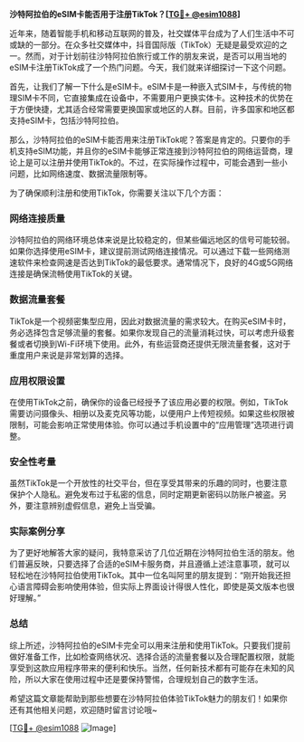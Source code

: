 **沙特阿拉伯的eSIM卡能否用于注册TikTok？[[TG💪+ @esim1088](https://t.me/s/esim1088)]**

近年来，随着智能手机和移动互联网的普及，社交媒体平台成为了人们生活中不可或缺的一部分。在众多社交媒体中，抖音国际版（TikTok）无疑是最受欢迎的之一。然而，对于计划前往沙特阿拉伯旅行或工作的朋友来说，是否可以用当地的eSIM卡注册TikTok成了一个热门问题。今天，我们就来详细探讨一下这个问题。

首先，让我们了解一下什么是eSIM卡。eSIM卡是一种嵌入式SIM卡，与传统的物理SIM卡不同，它直接集成在设备中，不需要用户更换实体卡。这种技术的优势在于方便快捷，尤其适合经常需要更换国家或地区的人群。目前，许多国家和地区都支持eSIM卡，包括沙特阿拉伯。

那么，沙特阿拉伯的eSIM卡能否用来注册TikTok呢？答案是肯定的。只要你的手机支持eSIM功能，并且你的eSIM卡能够正常连接到沙特阿拉伯的网络运营商，理论上是可以注册并使用TikTok的。不过，在实际操作过程中，可能会遇到一些小问题，比如网络速度、数据流量限制等。

为了确保顺利注册和使用TikTok，你需要关注以下几个方面：

### 网络连接质量

沙特阿拉伯的网络环境总体来说是比较稳定的，但某些偏远地区的信号可能较弱。如果你选择使用eSIM卡，建议提前测试网络连接情况。可以通过下载一些网络测速软件来检查网速是否达到TikTok的最低要求。通常情况下，良好的4G或5G网络连接是确保流畅使用TikTok的关键。

### 数据流量套餐

TikTok是一个视频密集型应用，因此对数据流量的需求较大。在购买eSIM卡时，务必选择包含足够流量的套餐。如果你发现自己的流量消耗过快，可以考虑升级套餐或者切换到Wi-Fi环境下使用。此外，有些运营商还提供无限流量套餐，这对于重度用户来说是非常划算的选择。

### 应用权限设置

在使用TikTok之前，确保你的设备已经授予了该应用必要的权限。例如，TikTok需要访问摄像头、相册以及麦克风等功能，以便用户上传短视频。如果这些权限被限制，可能会影响正常使用体验。你可以通过手机设置中的“应用管理”选项进行调整。

### 安全性考量

虽然TikTok是一个开放性的社交平台，但在享受其带来的乐趣的同时，也要注意保护个人隐私。避免发布过于私密的信息，同时定期更新密码以防账户被盗。另外，要注意辨别虚假信息，避免上当受骗。

### 实际案例分享

为了更好地解答大家的疑问，我特意采访了几位近期在沙特阿拉伯生活的朋友。他们普遍反映，只要选择了合适的eSIM卡服务商，并且遵循上述注意事项，就可以轻松地在沙特阿拉伯使用TikTok。其中一位名叫阿里的朋友提到：“刚开始我还担心语言障碍会影响使用体验，但实际上界面设计得很人性化，即使是英文版本也很好理解。”

### 总结

综上所述，沙特阿拉伯的eSIM卡完全可以用来注册和使用TikTok。只要我们提前做好准备工作，比如检查网络状况、选择合适的流量套餐以及合理配置权限，就能享受到这款应用程序带来的便利和快乐。当然，任何新技术都有可能存在未知的风险，所以大家在使用过程中还是要保持警惕，合理规划自己的数字生活。

希望这篇文章能帮助到那些想要在沙特阿拉伯体验TikTok魅力的朋友们！如果你还有其他相关问题，欢迎随时留言讨论哦~

[[TG💪+ @esim1088](https://t.me/s/esim1088) ![Image](https://i.postimg.cc/4NQfJmqS/Snipaste-2025-05-13-00-14-12.png)]